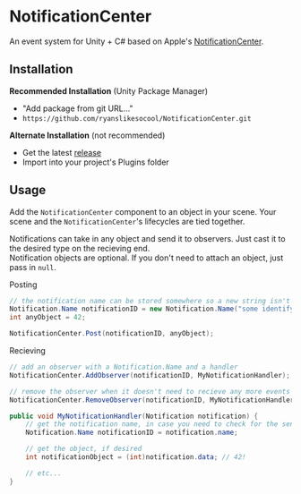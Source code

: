 # NotificationCenter
An event system for Unity + C# based on Apple's [NotificationCenter](https://developer.apple.com/documentation/foundation/notificationcenter).

## Installation
**Recommended Installation** (Unity Package Manager)
- "Add package from git URL..."
- `https://github.com/ryanslikesocool/NotificationCenter.git`

**Alternate Installation** (not recommended)
- Get the latest [release](https://github.com/ryanslikesocool/NotificationCenter/releases)
- Import into your project's Plugins folder

## Usage
Add the `NotificationCenter` component to an object in your scene.  Your scene and the `NotificationCenter`'s lifecycles are tied together.

Notifications can take in any object and send it to observers.  Just cast it to the desired type on the recieving end.\
Notification objects are optional.  If you don't need to attach an object, just pass in `null`.

Posting
```cs
// the notification name can be stored somewhere so a new string isn't always created
Notification.Name notificationID = new Notification.Name("some identifying string");
int anyObject = 42;

NotificationCenter.Post(notificationID, anyObject);
```

Recieving
```cs
// add an observer with a Notification.Name and a handler
NotificationCenter.AddObserver(notificationID, MyNotificationHandler);

// remove the observer when it doesn't need to recieve any more events
NotificationCenter.RemoveObserver(notificationID, MyNotificationHandler);

public void MyNotificationHandler(Notification notification) {
	// get the notification name, in case you need to check for the sender
	Notification.Name notificationID = notification.name;

	// get the object, if desired
	int notificationObject = (int)notification.data; // 42!

	// etc...
}
```
